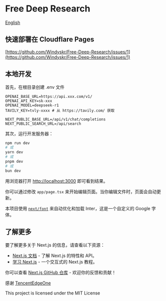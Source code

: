 # Free Deep Research

[English](/README.md)

## 快速部署在 Cloudflare Pages

[https://github.com/Windyskr/Free-Deep-Research/issues/1](https://github.com/Windyskr/Free-Deep-Research/issues/1)

## 本地开发

首先，在根目录创建 .env 文件
```
OPENAI_BASE_URL=https://api.xxx.com/v1/
OPENAI_API_KEY=sk-xxx
OPENAI_MODEL=deepseek-r1
TAVILY_KEY=tvly-xxxx # 从 https://tavily.com/ 获取

NEXT_PUBLIC_BASE_URL=/api/v1/chat/completions
NEXT_PUBLIC_SEARCH_URL=/api/search
```

其次，运行开发服务器：

```bash
npm run dev
# 或
yarn dev
# 或
pnpm dev
# 或
bun dev
```

用浏览器打开 [http://localhost:3000](http://localhost:3000) 即可看到结果。

你可以通过修改 `app/page.tsx` 来开始编辑页面。当你编辑文件时，页面会自动更新。

本项目使用 [`next/font`](https://nextjs.org/docs/basic-features/font-optimization) 来自动优化和加载 Inter，这是一个自定义的 Google 字体。

## 了解更多

要了解更多关于 Next.js 的信息，请查看以下资源：

- [Next.js 文档](https://nextjs.org/docs) - 了解 Next.js 的特性和 API。
- [学习 Next.js](https://nextjs.org/learn) - 一个交互式的 Next.js 教程。

你可以查看 [Next.js GitHub 仓库](https://github.com/vercel/next.js/) - 欢迎你的反馈和贡献！

感谢 [TencentEdgeOne](https://github.com/TencentEdgeOne/)

This project is licensed under the MIT License